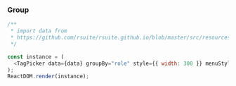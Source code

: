 ### Group

<!--start-code-->

```js
/**
 * import data from
 * https://github.com/rsuite/rsuite.github.io/blob/master/src/resources/data/users.js
 */

const instance = (
  <TagPicker data={data} groupBy="role" style={{ width: 300 }} menuStyle={{width: 300}} />
);
ReactDOM.render(instance);
```

<!--end-code-->
